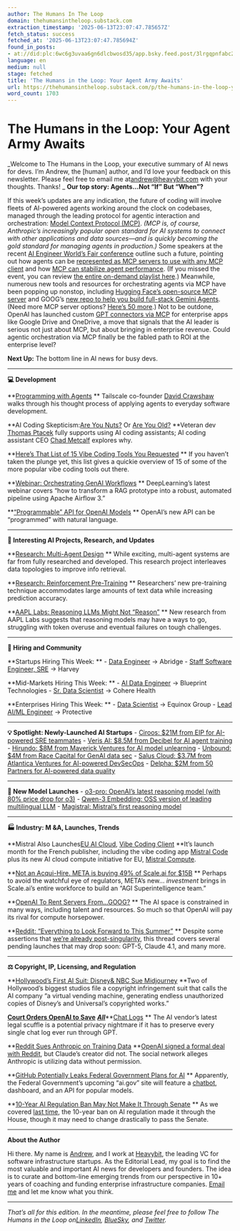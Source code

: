 ```yaml
---
author: The Humans In The Loop
domain: thehumansintheloop.substack.com
extraction_timestamp: '2025-06-13T23:07:47.785657Z'
fetch_status: success
fetched_at: '2025-06-13T23:07:47.785694Z'
found_in_posts:
- at://did:plc:6wc6g3uvaa6gn6dlcbwosd35/app.bsky.feed.post/3lrgqpnfabc2z
language: en
medium: null
stage: fetched
title: 'The Humans in the Loop: Your Agent Army Awaits'
url: https://thehumansintheloop.substack.com/p/the-humans-in-the-loop-your-agent-army-awaits
word_count: 1703
---
```


# The Humans in the Loop: Your Agent Army Awaits

_Welcome to The Humans in the Loop, your executive summary of AI news for devs. I’m Andrew, the \[human\] author, and I’d love your feedback on this newsletter. Please feel free to email me at[andrew@heavybit.com](mailto:andrew@heavybit.com) with your thoughts. Thanks\!
_
**Our top story: Agents…Not “If” But “When”?**

If this week’s updates are any indication, the future of coding will involve fleets of AI-powered agents working around the clock on codebases, managed through the leading protocol for agentic interaction and orchestration: [Model Context Protocol \(MCP\)](https://www.anthropic.com/news/model-context-protocol). _\(MCP is, of course, Anthropic’s increasingly popular open standard for AI systems to connect with other applications and data sources—and is quickly becoming the gold standard for managing agents in production.\)_ Some speakers at the recent [AI Engineer World’s Fair conference](https://www.ai.engineer/) outline such a future, pointing out how agents can be [represented as MCP servers to use with any MCP client](https://www.youtube.com/watch?v=uFPAtKIN-FQ&list=PLcfpQ4tk2k0Vu8ZKg_5TzN87mRhRJt71Y&index=70) and how [MCP can stabilize agent performance](https://www.youtube.com/watch?v=RVN9HWKmkNU&list=PLcfpQ4tk2k0Vu8ZKg_5TzN87mRhRJt71Y&index=54). \(If you missed the event, you can review [the entire on-demand playlist here](https://www.youtube.com/watch?v=J3oJqan2Gv8&list=PLcfpQ4tk2k0Vu8ZKg_5TzN87mRhRJt71Y).\) Meanwhile, numerous new tools and resources for orchestrating agents via MCP have been popping up nonstop, including [Hugging Face’s open-source MCP server](https://hf.co/mcp) and GOOG’s [new repo to help you build full-stack Gemini Agents](https://github.com/google-gemini/gemini-fullstack-langgraph-quickstart). \(Need more MCP server options? [Here’s 50 more](https://www.marktechpost.com/2025/06/08/50-model-context-protocol-mcp-servers-worth-exploring/).\) Not to be outdone, OpenAI has launched custom [GPT connectors via MCP](https://www.testingcatalog.com/openai-preparing-custom-chatgpt-connectors-via-model-context-protocol/) for enterprise apps like Google Drive and OneDrive, a move that signals that the AI leader is serious not just about MCP, but about bringing in enterprise revenue. Could agentic orchestration via MCP finally be the fabled path to ROI at the enterprise level?

**Next Up:** The bottom line in AI news for busy devs.

* * *

**💻 Development**

**[Programming with Agents](https://crawshaw.io/blog/programming-with-agents)
** Tailscale co-founder [David Crawshaw](https://www.linkedin.com/in/crawshaw/) walks through his thought process of applying agents to everyday software development.

**AI Coding Skepticism:[Are You Nuts?](https://fly.io/blog/youre-all-nuts/) Or [Are You Old?](https://blog.continue.dev/am-i-nuts-or-just-old/)
**Veteran dev [Thomas Ptacek](https://www.linkedin.com/in/thomasptacek/) fully supports using AI coding assistants; AI coding assistant CEO [Chad Metcalf](https://www.linkedin.com/in/chadmetcalf/) explores why.

**[Here’s That List of 15 Vibe Coding Tools You Requested](https://www.marktechpost.com/2025/06/10/top-15-vibe-coding-tools-transforming-ai-driven-software-development-in-2025/)
** If you haven’t taken the plunge yet, this list gives a quickie overview of 15 of some of the more popular vibe coding tools out there.

**[Webinar: Orchestrating GenAI Workflows](https://learn.deeplearning.ai/courses/orchestrating-workflows-for-genai-applications/lesson/tw64g/introduction)
** DeepLearning’s latest webinar covers “how to transform a RAG prototype into a robust, automated pipeline using Apache Airflow 3.”

**[“Programmable” API for OpenAI Models](https://x.com/OpenAI/status/1271096720881901569)
** OpenAI’s new API can be “programmed” with natural language.

* * *

**🤔 Interesting AI Projects, Research, and Updates**

**[Research: Multi-Agent Design](https://arxiv.org/abs/2502.02533)
** While exciting, multi-agent systems are far from fully researched and developed. This research project interleaves data topologies to improve info retrieval.

**[Research: Reinforcement Pre-Training](https://arxiv.org/abs/2506.08007)
** Researchers’ new pre-training technique accommodates large amounts of text data while increasing prediction accuracy.

**[AAPL Labs: Reasoning LLMs Might Not “Reason”](https://ml-site.cdn-apple.com/papers/the-illusion-of-thinking.pdf)
** New research from AAPL Labs suggests that reasoning models may have a ways to go, struggling with token overuse and eventual failures on tough challenges.

* * *

**💼 Hiring and Community**

**Startups Hiring This Week:
** \- [Data Engineer](https://jobs.ashbyhq.com/Abridge/f578e2a4-f5e1-4680-85b3-b570a89ba95a) → Abridge
\- [Staff Software Engineer, SRE](https://jobs.therundown.ai/jobs/138287766-staff-software-engineer-site-reliability-engineer-sre) → Harvey

**Mid-Markets Hiring This Week:
** \- [AI Data Engineer](https://job-boards.greenhouse.io/bpcs/jobs/6970287) → Blueprint Technologies
\- [Sr. Data Scientist](https://job-boards.greenhouse.io/coherehealth/jobs/6606050003) → Cohere Health

**Enterprises Hiring This Week:
** \- [Data Scientist](https://jobs.smartrecruiters.com/Equinox/744000064342465-data-scientist) → Equinox Group
\- [Lead AI/ML Engineer](https://jobs.lever.co/protective/87a65cc8-c3cc-437a-bac5-a7189c50ed9a) → Protective

* * *

**💡 Spotlight: Newly-Launched AI Startups**
\- [Ciroos: $21M from EIP for AI-powered SRE teammates](https://www.globenewswire.com/news-release/2025/06/03/3092817/0/en/Ciroos-Raises-21M-to-Bring-Agentic-AI-to-Operations-Teams.html)
\- [Veris AI: $8.5M from Decibel for AI agent training](https://www.businesswire.com/news/home/20250603868539/en/Veris-AI-Emerges-from-Stealth-with-%248.5M-to-Train-AI-Agents-Using-Simulated-Experience-Removing-Roadblocks-to-Enterprise-Adoption)
\- [Hirundo: $8M from Maverick Ventures for AI model unlearning](https://www.calcalistech.com/ctechnews/article/s1ryvsnqxg)
\- [Unbound: $4M from Race Capital for GenAI data sec](https://www.globenewswire.com/news-release/2025/05/29/3090368/0/en/Unbound-raises-4M-to-help-enterprises-embrace-AI-tools-on-their-terms.html)
\- [Salus Cloud: $3.7M from Atlantica Ventures for AI-powered DevSecOps](https://www.appsafrica.com/salus-cloud-secures-3-7m-seed-funding-to-expand-ai-native-secure-software-delivery-in-growth-markets/)
\- [Delpha: $2M from 50 Partners for AI-powered data quality](https://www.thesaasnews.com/news/delpha-raises-2-million-in-seed-round)

* * *

**🚀 New Model Launches**
\- [o3-pro: OpenAI’s latest reasoning model \(with 80% price drop for o3\)](https://venturebeat.com/ai/openai-launches-o3-pro-ai-model-offering-increased-reliability-and-tool-use-for-enterprises-while-sacrificing-speed/)
\- [Qwen-3 Embedding: OSS version of leading multilingual LLM](https://qwenlm.github.io/blog/qwen3-embedding/)
\- [Magistral: Mistral’s first reasoning model](https://mistral.ai/news/magistral)

* * *

**🏭 Industry: M &A, Launches, Trends**

**Mistral Also Launches[EU AI Cloud](https://mistral.ai/news/mistral-compute), [Vibe Coding Client](https://techcrunch.com/2025/06/04/mistral-releases-a-vibe-coding-client-mistral-code/)
**It’s launch month for the French publisher, including the vibe coding app [Mistral Code](https://techcrunch.com/2025/06/04/mistral-releases-a-vibe-coding-client-mistral-code/) plus its new AI cloud compute initiative for EU, [Mistral Compute](https://mistral.ai/news/mistral-compute).

**[Not an Acqui-Hire. META is buying 49% of Scale.ai for $15B](https://www.semafor.com/article/06/10/2025/metas-15-billion-investment-in-scale-ai-comes-with-a-hidden-perk)
** Perhaps to avoid the watchful eye of regulators, META’s new… _investment_ brings in Scale.ai’s entire workforce to build an “AGI Superintelligence team.”

**[OpenAI To Rent Servers From…GOOG?](https://archive.ph/dvZpG)
** The AI space is constrained in many ways, including talent and resources. So much so that OpenAI will pay its rival for compute horsepower.

**[Reddit: “Everything to Look Forward to This Summer”](https://www.reddit.com/r/singularity/comments/1l2nmsr/everything_to_look_forward_to_this_summer/)
** Despite some assertions that [we’re already post-singularity](https://blog.samaltman.com/the-gentle-singularity), this thread covers several pending launches that may drop soon: GPT-5, Claude 4.1, and many more.

* * *

**⚖️ Copyright, IP, Licensing, and Regulation**

**[Hollywood’s First AI Suit: Disney& NBC Sue Midjourney](https://www.axios.com/2025/06/11/disney-nbcu-midjourney-copyright)
**Two of Hollywood’s biggest studios file a copyright infringement suit that calls the AI company “a virtual vending machine, generating endless unauthorized copies of Disney’s and Universal’s copyrighted works.”

**[Court Orders OpenAI to Save](https://mashable.com/article/court-orders-openai-to-save-all-chatgpt-chats)** _**[All](https://mashable.com/article/court-orders-openai-to-save-all-chatgpt-chats)**_**[Chat Logs](https://mashable.com/article/court-orders-openai-to-save-all-chatgpt-chats)
** The AI vendor’s latest legal scuffle is a potential privacy nightmare if it has to preserve every single chat log ever run through GPT.

**[Reddit Sues Anthropic on Training Data](https://techcrunch.com/2025/06/04/reddit-sues-anthropic-for-allegedly-not-paying-for-training-data/)
**[OpenAI signed a formal deal with Reddit](https://openai.com/index/openai-and-reddit-partnership/), but Claude’s creator did not. The social network alleges Anthropic is utilizing data without permission.

**[GitHub Potentially Leaks Federal Government Plans for AI](https://www.404media.co/github-is-leaking-trumps-plans-to-accelerate-ai-across-government/)
** Apparently, the Federal Government’s upcoming “ai.gov” site will feature a [chatbot](https://gizmodo.com/the-trump-administration-is-launching-an-ai-chatbot-2000614066), dashboard, and an API for popular models.

**[10-Year AI Regulation Ban May Not Make It Through Senate](https://www.semafor.com/article/06/11/2025/top-republican-casts-doubt-on-future-of-megabills-10-year-ai-regulatory-ban)
** As we covered [last time](https://thehumansintheloop.substack.com/p/the-humans-in-the-loop-io-build-anthropic), the 10-year ban on AI regulation made it through the House, though it may need to change drastically to pass the Senate.

* * *

**About the Author**

Hi there. My name is [Andrew](https://www.linkedin.com/in/andrewparkonline/), and I work at [Heavybit](https://www.heavybit.com/), the leading VC for software infrastructure startups. As the Editorial Lead, my goal is to find the most valuable and important AI news for developers and founders. The idea is to curate and bottom-line emerging trends from our perspective in 10+ years of coaching and funding enterprise infrastructure companies. [Email me](mailto:andrew@heavybit.com) and let me know what you think.

* * *

_That’s all for this edition. In the meantime, please feel free to follow The Humans in the Loop on[LinkedIn](https://www.linkedin.com/company/the-humans-in-the-loop-ai-community/), [BlueSky](https://bsky.app/profile/thehumansintheloop.bsky.social), and [Twitter](https://twitter.com/thehumansinloop)._